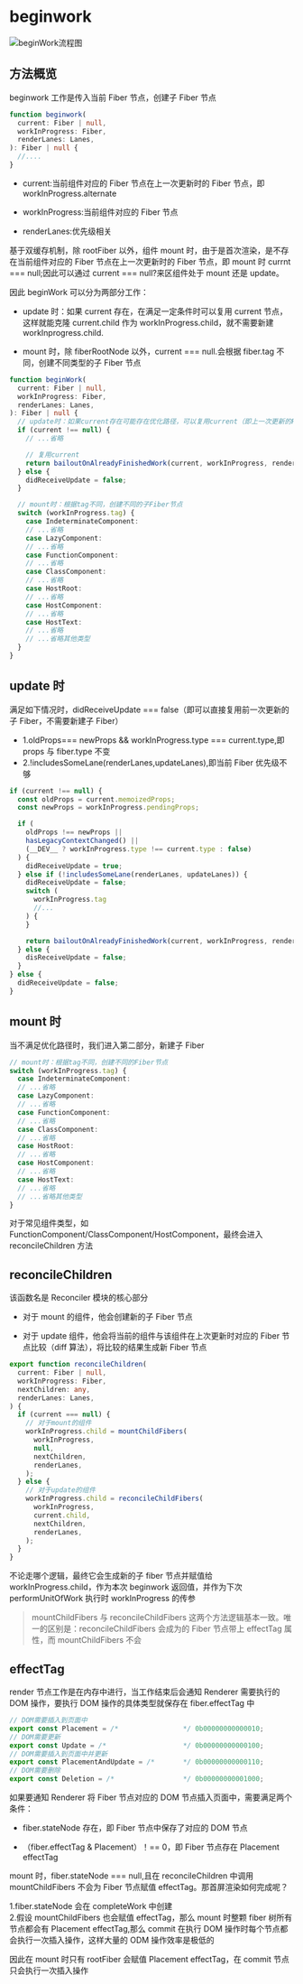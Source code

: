 # beginwork

![beginWork流程图](../../resource/blogs/images/Fiber架构的实现原理/beginWork流程图.png)

## 方法概览

beginwork 工作是传入当前 Fiber 节点，创建子 Fiber 节点

```typescript
function beginwork(
  current: Fiber | null,
  workInProgress: Fiber,
  renderLanes: Lanes,
): Fiber | null {
  //....
}
```

- current:当前组件对应的 Fiber 节点在上一次更新时的 Fiber 节点，即 workInProgress.alternate

- workInProgress:当前组件对应的 Fiber 节点

- renderLanes:优先级相关

基于双缓存机制，除 rootFiber 以外，组件 mount 时，由于是首次渲染，是不存在当前组件对应的 Fiber 节点在上一次更新时的 Fiber 节点，即 mount 时 currnt === null;因此可以通过 current === null?来区组件处于 mount 还是 update。

因此 beginWork 可以分为两部分工作：

- update 时：如果 current 存在，在满足一定条件时可以复用 current 节点，这样就能克隆 current.child 作为 workInProgress.child，就不需要新建 workInprogress.child.

- mount 时，除 fiberRootNode 以外，current === null.会根据 fiber.tag 不同，创建不同类型的子 Fiber 节点

```typescript
function beginWork(
  current: Fiber | null,
  workInProgress: Fiber,
  renderLanes: Lanes,
): Fiber | null {
  // update时：如果current存在可能存在优化路径，可以复用current（即上一次更新的Fiber节点）
  if (current !== null) {
    // ...省略

    // 复用current
    return bailoutOnAlreadyFinishedWork(current, workInProgress, renderLanes);
  } else {
    didReceiveUpdate = false;
  }

  // mount时：根据tag不同，创建不同的子Fiber节点
  switch (workInProgress.tag) {
    case IndeterminateComponent:
    // ...省略
    case LazyComponent:
    // ...省略
    case FunctionComponent:
    // ...省略
    case ClassComponent:
    // ...省略
    case HostRoot:
    // ...省略
    case HostComponent:
    // ...省略
    case HostText:
    // ...省略
    // ...省略其他类型
  }
}
```

## update 时

满足如下情况时，didReceiveUpdate === false（即可以直接复用前一次更新的子 Fiber，不需要新建子 Fiber）

- 1.oldProps=== newProps && workInProgress.type === current.type,即 props 与 fiber.type 不变
- 2.!includesSomeLane(renderLanes,updateLanes),即当前 Fiber 优先级不够

```typescript
if (current !== null) {
  const oldProps = current.memoizedProps;
  const newProps = workInProgress.pendingProps;

  if (
    oldProps !== newProps ||
    hasLegacyContextChanged() ||
    (__DEV__ ? workInProgress.type !== current.type : false)
  ) {
    didReceiveUpdate = true;
  } else if (!includesSomeLane(renderLanes, updateLanes)) {
    didReceiveUpdate = false;
    switch (
      workInProgress.tag
      //...
    ) {
    }

    return bailoutOnAlreadyFinishedWork(current, workInProgress, renderLanes);
  } else {
    disReceiveUpdate = false;
  }
} else {
  didReceiveUpdate = false;
}
```

## mount 时

当不满足优化路径时，我们进入第二部分，新建子 Fiber

```typescript
// mount时：根据tag不同，创建不同的Fiber节点
switch (workInProgress.tag) {
  case IndeterminateComponent:
  // ...省略
  case LazyComponent:
  // ...省略
  case FunctionComponent:
  // ...省略
  case ClassComponent:
  // ...省略
  case HostRoot:
  // ...省略
  case HostComponent:
  // ...省略
  case HostText:
  // ...省略
  // ...省略其他类型
}
```

对于常见组件类型，如 FunctionComponent/ClassComponent/HostComponent，最终会进入 reconcileChildren 方法

## reconcileChildren

该函数名是 Reconciler 模块的核心部分

- 对于 mount 的组件，他会创建新的子 Fiber 节点

- 对于 update 组件，他会将当前的组件与该组件在上次更新时对应的 Fiber 节点比较（diff 算法），将比较的结果生成新 Fiber 节点

```typescript
export function reconcileChildren(
  current: Fiber | null,
  workInProgress: Fiber,
  nextChildren: any,
  renderLanes: Lanes,
) {
  if (current === null) {
    // 对于mount的组件
    workInProgress.child = mountChildFibers(
      workInProgress,
      null,
      nextChildren,
      renderLanes,
    );
  } else {
    // 对于update的组件
    workInProgress.child = reconcileChildFibers(
      workInProgress,
      current.child,
      nextChildren,
      renderLanes,
    );
  }
}
```

不论走哪个逻辑，最终它会生成新的子 fiber 节点并赋值给 workInProgress.child，作为本次 beginwork 返回值，并作为下次 performUnitOfWork 执行时 workInProgress 的传参

> mountChildFibers 与 reconcileChildFibers 这两个方法逻辑基本一致。唯一的区别是：reconcileChildFibers 会成为的 Fiber 节点带上 effectTag 属性，而 mountChildFibers 不会

## effectTag

render 节点工作是在内存中进行，当工作结束后会通知 Renderer 需要执行的 DOM 操作，要执行 DOM 操作的具体类型就保存在 fiber.effectTag 中

```typescript
// DOM需要插入到页面中
export const Placement = /*                */ 0b00000000000010;
// DOM需要更新
export const Update = /*                   */ 0b00000000000100;
// DOM需要插入到页面中并更新
export const PlacementAndUpdate = /*       */ 0b00000000000110;
// DOM需要删除
export const Deletion = /*                 */ 0b00000000001000;
```

如果要通知 Renderer 将 Fiber 节点对应的 DOM 节点插入页面中，需要满足两个条件：

- fiber.stateNode 存在，即 Fiber 节点中保存了对应的 DOM 节点

- （fiber.effectTag & Placement）！== 0，即 Fiber 节点存在 Placement effectTag

mount 时，fiber.stateNode === null,且在 reconcileChildren 中调用 mountChildFibers 不会为 Fiber 节点赋值 effectTag。那首屏渲染如何完成呢？

1.fiber.stateNode 会在 completeWork 中创建  
2.假设 mountChildFibers 也会赋值 effectTag，那么 mount 时整颗 fiber 树所有节点都会有 Placement effectTag,那么 commit 在执行 DOM 操作时每个节点都会执行一次插入操作，这样大量的 ODM 操作效率是极低的

因此在 mount 时只有 rootFiber 会赋值 Placement effectTag，在 commit 节点只会执行一次插入操作
